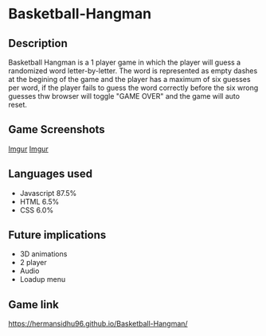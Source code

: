 # Basketball-Hangman

## Description

Basketball Hangman is a 1 player game in which the player will guess a randomized word letter-by-letter. The word is represented as empty dashes at the begining of the game and the player has a maximum of six guesses per word, if the player fails to guess the word correctly before the six wrong guesses thw browser will toggle "GAME OVER" and the game will auto reset.

## Game Screenshots
[Imgur](https://imgur.com/AvGN4ha)
[Imgur](https://imgur.com/jyBu9g3)

## Languages used

* Javascript 87.5%
* HTML 6.5%
* CSS 6.0%

## Future implications

* 3D animations
* 2 player
* Audio
* Loadup menu

## Game link
https://hermansidhu96.github.io/Basketball-Hangman/
